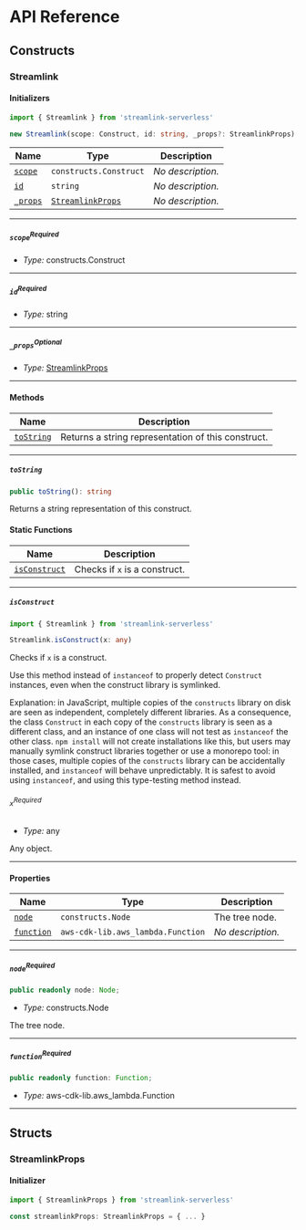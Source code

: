 # API Reference <a name="API Reference" id="api-reference"></a>

## Constructs <a name="Constructs" id="Constructs"></a>

### Streamlink <a name="Streamlink" id="streamlink-serverless.Streamlink"></a>

#### Initializers <a name="Initializers" id="streamlink-serverless.Streamlink.Initializer"></a>

```typescript
import { Streamlink } from 'streamlink-serverless'

new Streamlink(scope: Construct, id: string, _props?: StreamlinkProps)
```

| **Name** | **Type** | **Description** |
| --- | --- | --- |
| <code><a href="#streamlink-serverless.Streamlink.Initializer.parameter.scope">scope</a></code> | <code>constructs.Construct</code> | *No description.* |
| <code><a href="#streamlink-serverless.Streamlink.Initializer.parameter.id">id</a></code> | <code>string</code> | *No description.* |
| <code><a href="#streamlink-serverless.Streamlink.Initializer.parameter._props">_props</a></code> | <code><a href="#streamlink-serverless.StreamlinkProps">StreamlinkProps</a></code> | *No description.* |

---

##### `scope`<sup>Required</sup> <a name="scope" id="streamlink-serverless.Streamlink.Initializer.parameter.scope"></a>

- *Type:* constructs.Construct

---

##### `id`<sup>Required</sup> <a name="id" id="streamlink-serverless.Streamlink.Initializer.parameter.id"></a>

- *Type:* string

---

##### `_props`<sup>Optional</sup> <a name="_props" id="streamlink-serverless.Streamlink.Initializer.parameter._props"></a>

- *Type:* <a href="#streamlink-serverless.StreamlinkProps">StreamlinkProps</a>

---

#### Methods <a name="Methods" id="Methods"></a>

| **Name** | **Description** |
| --- | --- |
| <code><a href="#streamlink-serverless.Streamlink.toString">toString</a></code> | Returns a string representation of this construct. |

---

##### `toString` <a name="toString" id="streamlink-serverless.Streamlink.toString"></a>

```typescript
public toString(): string
```

Returns a string representation of this construct.

#### Static Functions <a name="Static Functions" id="Static Functions"></a>

| **Name** | **Description** |
| --- | --- |
| <code><a href="#streamlink-serverless.Streamlink.isConstruct">isConstruct</a></code> | Checks if `x` is a construct. |

---

##### `isConstruct` <a name="isConstruct" id="streamlink-serverless.Streamlink.isConstruct"></a>

```typescript
import { Streamlink } from 'streamlink-serverless'

Streamlink.isConstruct(x: any)
```

Checks if `x` is a construct.

Use this method instead of `instanceof` to properly detect `Construct`
instances, even when the construct library is symlinked.

Explanation: in JavaScript, multiple copies of the `constructs` library on
disk are seen as independent, completely different libraries. As a
consequence, the class `Construct` in each copy of the `constructs` library
is seen as a different class, and an instance of one class will not test as
`instanceof` the other class. `npm install` will not create installations
like this, but users may manually symlink construct libraries together or
use a monorepo tool: in those cases, multiple copies of the `constructs`
library can be accidentally installed, and `instanceof` will behave
unpredictably. It is safest to avoid using `instanceof`, and using
this type-testing method instead.

###### `x`<sup>Required</sup> <a name="x" id="streamlink-serverless.Streamlink.isConstruct.parameter.x"></a>

- *Type:* any

Any object.

---

#### Properties <a name="Properties" id="Properties"></a>

| **Name** | **Type** | **Description** |
| --- | --- | --- |
| <code><a href="#streamlink-serverless.Streamlink.property.node">node</a></code> | <code>constructs.Node</code> | The tree node. |
| <code><a href="#streamlink-serverless.Streamlink.property.function">function</a></code> | <code>aws-cdk-lib.aws_lambda.Function</code> | *No description.* |

---

##### `node`<sup>Required</sup> <a name="node" id="streamlink-serverless.Streamlink.property.node"></a>

```typescript
public readonly node: Node;
```

- *Type:* constructs.Node

The tree node.

---

##### `function`<sup>Required</sup> <a name="function" id="streamlink-serverless.Streamlink.property.function"></a>

```typescript
public readonly function: Function;
```

- *Type:* aws-cdk-lib.aws_lambda.Function

---


## Structs <a name="Structs" id="Structs"></a>

### StreamlinkProps <a name="StreamlinkProps" id="streamlink-serverless.StreamlinkProps"></a>

#### Initializer <a name="Initializer" id="streamlink-serverless.StreamlinkProps.Initializer"></a>

```typescript
import { StreamlinkProps } from 'streamlink-serverless'

const streamlinkProps: StreamlinkProps = { ... }
```




